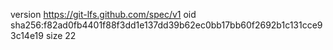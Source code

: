 version https://git-lfs.github.com/spec/v1
oid sha256:f82ad0fb4401f88f3dd1e137dd39b62ec0bb17bb60f2692b1c131cce93c14e19
size 22
